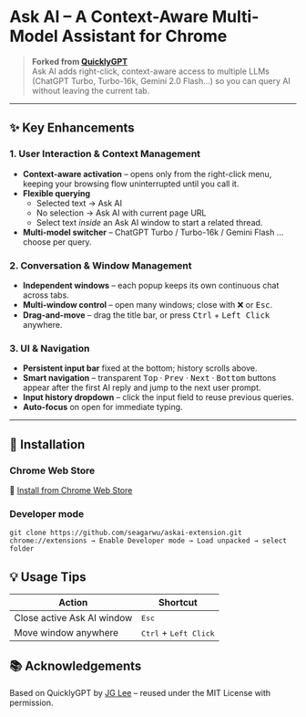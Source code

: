 # Ask AI – A Context-Aware Multi-Model Assistant for Chrome 

> **Forked from [QuicklyGPT](https://github.com/zealotjin/quicklygpt-extension)**  
> Ask AI adds right-click, context-aware access to multiple LLMs (ChatGPT Turbo, Turbo-16k, Gemini 2.0 Flash…) so you can query AI without leaving the current tab.


---

## ✨ Key Enhancements

### 1. User Interaction & Context Management
- **Context-aware activation** – opens only from the right-click menu, keeping your browsing flow uninterrupted until you call it.  
- **Flexible querying**  
  - Selected text → Ask AI  
  - No selection → Ask AI with current page URL  
  - Select text *inside* an Ask AI window to start a related thread.
- **Multi-model switcher** – ChatGPT Turbo / Turbo-16k / Gemini Flash … choose per query.

### 2. Conversation & Window Management
- **Independent windows** – each popup keeps its own continuous chat across tabs.  
- **Multi-window control** – open many windows; close with ❌ or <kbd>Esc</kbd>.  
- **Drag-and-move** – drag the title bar, or press <kbd>Ctrl</kbd> + <kbd>Left Click</kbd> anywhere.

### 3. UI & Navigation
- **Persistent input bar** fixed at the bottom; history scrolls above.  
- **Smart navigation** – transparent <kbd>Top</kbd> · <kbd>Prev</kbd> · <kbd>Next</kbd> · <kbd>Bottom</kbd> buttons appear after the first AI reply and jump to the next user prompt.  
- **Input history dropdown** – click the input field to reuse previous queries.  
- **Auto-focus** on open for immediate typing.

---

## 🚀 Installation

### Chrome Web Store  
 🔗 [Install from Chrome Web Store](https://chromewebstore.google.com/detail/ask-ai/ojednlpijidkbneinclpholkihfdalbm) 

### Developer mode
```text
git clone https://github.com/seagarwu/askai-extension.git
chrome://extensions → Enable Developer mode → Load unpacked → select folder
```

## 💡 Usage Tips
| Action                     | Shortcut                                |
| -------------------------- | --------------------------------------- |
| Close active Ask AI window | <kbd>Esc</kbd>                          |
| Move window anywhere       | <kbd>Ctrl</kbd> + <kbd>Left Click</kbd> |

 ## 📚 Acknowledgements
Based on QuicklyGPT by [JG Lee](https://github.com/zealotjin/quicklygpt-extension) – reused under the MIT License with permission.
